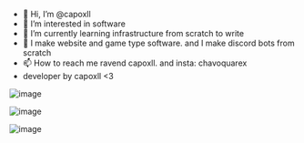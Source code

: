 - 👋 Hi, I’m @capoxll
- 👀 I’m interested in software
- 🌱 I’m currently learning infrastructure from scratch to write
- 💞️ I make website and game type software. and I make discord bots from scratch
- 📫 How to reach me ravend capoxll. and insta: chavoquarex
- developer by capoxll <3



![image](https://github.com/realchavoo/realchavoo/assets/133610412/48e5e9b4-d45a-4652-b1f8-50a8ed6a5c48)

![image](https://github.com/realchavoo/realchavoo/assets/133610412/01cd7131-1ff5-4a26-80ae-0cfd527351e1)

![image](https://github.com/realchavoo/realchavoo/assets/133610412/e5c0bee1-a620-4828-8e87-3a8e1bf5e85d)



<!---
realchavoo/realchavoo is a ✨ special ✨ repository because its `README.md` (this file) appears on your GitHub profile.
You can click the Preview link to take a look at your changes.
--->
